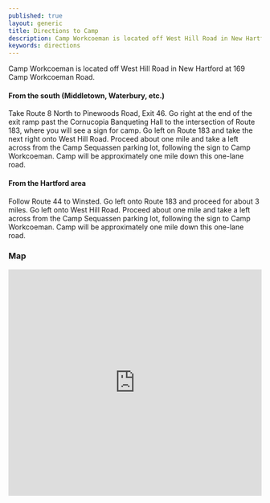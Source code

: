 ```yaml
---
published: true
layout: generic
title: Directions to Camp
description: Camp Workcoeman is located off West Hill Road in New Hartford at 169 Camp Workcoeman Road, approximately one mile from the turn off West Hill Road.
keywords: directions
---
```


Camp Workcoeman is located off West Hill Road in New Hartford at 169 Camp
Workcoeman Road.

#### From the south (Middletown, Waterbury, etc.)

Take Route 8 North to Pinewoods Road, Exit 46. Go right at the end of the exit
ramp past the Cornucopia Banqueting Hall to the intersection of Route 183,
where you will see a sign for camp. Go left on Route 183 and take the next
right onto West Hill Road. Proceed about one mile and take a left across from
the Camp Sequassen parking lot, following the sign to Camp Workcoeman. Camp
will be approximately one mile down this one-lane road.

#### From the Hartford area

Follow Route 44 to Winsted. Go left onto Route 183 and proceed for about 3
miles. Go left onto West Hill Road. Proceed about one mile and take a left
across from the Camp Sequassen parking lot, following the sign to Camp
Workcoeman. Camp will be approximately one mile down this one-lane road.

### Map
<iframe src="https://www.google.com/maps/embed?pb=!1m18!1m12!1m3!1d47522.00396624314!2d-73.04580980342229!3d41.89016342071764!2m3!1f0!2f0!3f0!3m2!1i1024!2i768!4f13.1!3m3!1m2!1s0x0%3A0x5d2a614e5f0f0f2b!2sCamp+Workcoeman!5e0!3m2!1sen!2sus!4v1388694906639" width="100%" height="450" style="border:0"></iframe>